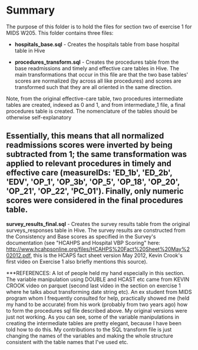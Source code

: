 # Summary

The purpose of this folder is to hold the files for section two of exercise 1 for MIDS W205. This folder contains three files:



- **hospitals_base.sql** - Creates the hospitals table from base hospital table in Hive


- **procedures_transform.sql** - Creates the procedures table from the base readmissions and timely and effective care tables in Hive. The main transformations that occur in this file are that the two base tables' scores are normalized (by across all like procedures) and scores are transformed such that they are all oriented in the same direction.

Note, from the original effective-care table, two procedures intermediate tables are created, indexed as 0 and 1, and from intermediate_1 file, a final procedures table is created. The nomenclature of the tables should be otherwise self-explanatory  

Essentially, this means that all normalized readmissions scores were inverted by being subtracted from 1; the same transformation was applied to relevant procedures in timely and effective care (measureIDs: 'ED_1b', 'ED_2b', 'EDV', 'OP_1', 'OP_3b', 'OP_5', 'OP_18', 'OP_20', 'OP_21', 'OP_22', 'PC_01'). Finally, only numeric scores were considered in the final procedures table.
- 

**survey_results_final.sql** - Creates the survey results table from the original surveys_responses table in Hive. The survey results are constructed from the Consistency and Base scores as specified in the Survey's documentation (see "HCAHPS and Hospital VBP Scoring" here: http://www.hcahpsonline.org/files/HCAHPS%20Fact%20Sheet%20May%202012.pdf, this is the HCAPS fact sheet version May 2012, Kevin Crook's first video on Exercise 1 also briefly mentions this source).



***REFERENCES: A lot of people held my hand especially in this section. The variable manipulation using DOUBLE and HCAST etc came from KEVIN CROOK video on parquet (second last video in the section on exercise 1 where he talks about transforming date string etc). An ex student from MIDS program whom I frequently consulted for help, practically showed me (held my hand to be accurate) from his work (probably from two years ago) how to form the procedures sql file described above. My original versions were just not working. As you can see, some of the variable manipulations in creating the intermediate tables are pretty elegant, because I have been told how to do this. My contributions to the SQL transform file is just changing the names of the variables and making the whole structure consistent with the table names that I've used etc.